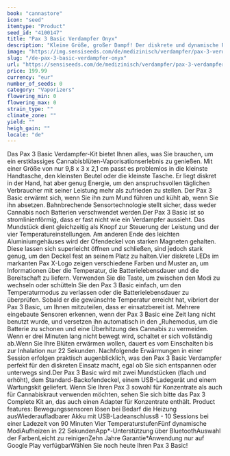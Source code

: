 ```yaml
---
book: "cannastore"
icon: "seed"
itemtype: "Product"
seed_id: "4100147"
title: "Pax 3 Basic Verdampfer Onyx"
description: "Kleine Größe, großer Dampf! Der diskrete und dynamische Pax 3 Basic bietet alles, was Sie zum Verdampfen benötigen. ✔5 Modi ✔Tragbar ✔Intuitiv"
image: "https://img.sensiseeds.com/de/medizinisch/verdampfer/pax-3-verdampfer-basic-onyx-image.png"
slug: "/de-pax-3-basic-verdampfer-onyx"
url: "https://sensiseeds.com/de/medizinisch/verdampfer/pax-3-verdampfer-basic-onyx?a_aid=cannastore"
price: 199.99
currency: "eur"
number_of_seeds: 0
category: "Vaporizers"
flowering_min: 0
flowering_max: 0
strain_type: ""
climate_zone: ""
yield: ""
heigh_gain: ""
locale: "de"
---
```

Das Pax 3 Basic Verdampfer-Kit bietet Ihnen alles, was Sie brauchen, um ein erstklassiges Cannabisblüten-Vaporisationserlebnis zu genießen. Mit einer Größe von nur 9,8 x 3 x 2,1 cm passt es problemlos in die kleinste Handtasche, den kleinsten Beutel oder die kleinste Tasche. Er liegt diskret in der Hand, hat aber genug Energie, um den anspruchsvollen täglichen Verbraucher mit seiner Leistung mehr als zufrieden zu stellen. Der Pax 3 Basic erwärmt sich, wenn Sie ihn zum Mund führen und kühlt ab, wenn Sie ihn absetzen. Bahnbrechende Sensortechnologie stellt sicher, dass weder Cannabis noch Batterien verschwendet werden.Der Pax 3 Basic ist so stromlinienförmig, dass er fast nicht wie ein Verdampfer aussieht. Das Mundstück dient gleichzeitig als Knopf zur Steuerung der Leistung und der vier Temperatureinstellungen. Am anderen Ende des leichten Aluminiumgehäuses wird der Ofendeckel von starken Magneten gehalten. Diese lassen sich superleicht öffnen und schließen, sind jedoch stark genug, um den Deckel fest an seinem Platz zu halten.Vier diskrete LEDs im markanten Pax X-Logo zeigen verschiedene Farben und Muster an, um Informationen über die Temperatur, die Batterielebensdauer und die Bereitschaft zu liefern. Verwenden Sie die Taste, um zwischen den Modi zu wechseln oder schütteln Sie den Pax 3 Basic einfach, um den Temperaturmodus zu verlassen oder die Batterielebensdauer zu überprüfen. Sobald er die gewünschte Temperatur erreicht hat, vibriert der Pax 3 Basic, um Ihnen mitzuteilen, dass er einsatzbereit ist. Mehrere eingebaute Sensoren erkennen, wenn der Pax 3 Basic eine Zeit lang nicht benutzt wurde, und versetzen ihn automatisch in den „Ruhemodus, um die Batterie zu schonen und eine Überhitzung des Cannabis zu vermeiden. Wenn er drei Minuten lang nicht bewegt wird, schaltet er sich vollständig ab.Wenn Sie Ihre Blüten erwärmen wollen, dauert es vom Einschalten bis zur Inhalation nur 22 Sekunden. Nachfolgende Erwärmungen in einer Session erfolgen praktisch augenblicklich, was den Pax 3 Basic Verdampfer perfekt für den diskreten Einsatz macht, egal ob Sie sich entspannen oder unterwegs sind.Der Pax 3 Basic wird mit zwei Mundstücken (flach und erhöht), dem Standard-Backofendeckel, einem USB-Ladegerät und einem Wartungskit geliefert. Wenn Sie Ihren Pax 3 sowohl für Konzentrate als auch für Cannabiskraut verwenden möchten, sehen Sie sich bitte das Pax 3 Complete Kit an, das auch einen Adapter für Konzentrate enthält. Product features: Bewegungssensoren lösen bei Bedarf die Heizung ausWiederaufladbarer Akku mit USB-Ladeanschluss8 - 10 Sessions bei einer Ladezeit von 90 Minuten Vier TemperaturstufenFünf dynamische ModiAufheizen in 22 SekundenApp*-Unterstützung über BluetoothAuswahl der FarbenLeicht zu reinigenZehn Jahre Garantie*Anwendung nur auf Google Play verfügbarWählen Sie noch heute Ihren Pax 3 Basic!
